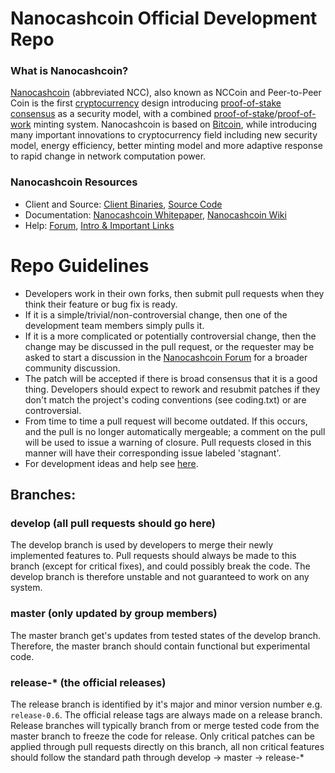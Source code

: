 
Nanocashcoin Official Development Repo
==================================

### What is Nanocashcoin?
[Nanocashcoin](https://nanocashcoin.net) (abbreviated NCC), also known as NCCoin and Peer-to-Peer Coin is the first [cryptocurrency](https://en.wikipedia.org/wiki/Cryptocurrency) design introducing [proof-of-stake consensus](https://nanocashcoin.net/assets/paper/nanocashcoin-paper.pdf) as a security model, with a combined [proof-of-stake](https://nanocashcoin.net/assets/paper/nanocashcoin-paper.pdf)/[proof-of-work](https://en.wikipedia.org/wiki/Proof-of-work_system) minting system. Nanocashcoin is based on [Bitcoin](https://bitcoin.org), while introducing many important innovations to cryptocurrency field including new security model, energy efficiency, better minting model and more adaptive response to rapid change in network computation power.

### Nanocashcoin Resources
* Client and Source:
[Client Binaries](https://nanocashcoin.net/download),
[Source Code](https://github.com/nanocashcoin/nanocashcoin)
* Documentation: [Nanocashcoin Whitepaper](https://nanocashcoin.net/whitepaper),
[Nanocashcoin Wiki](https://github.com/nanocashcoin/nanocashcoin/wiki)
* Help: 
[Forum](https://talk.nanocashcoin.net),
[Intro & Important Links](https://talk.nanocashcoin.net/t/what-is-nanocashcoin-intro-important-links/2889)

Repo Guidelines
================================

* Developers work in their own forks, then submit pull requests when they think their feature or bug fix is ready.
* If it is a simple/trivial/non-controversial change, then one of the development team members simply pulls it.
* If it is a more complicated or potentially controversial change, then the change may be discussed in the pull request, or the requester may be asked to start a discussion in the [Nanocashcoin Forum](https://talk.nanocashcoin.net) for a broader community discussion. 
* The patch will be accepted if there is broad consensus that it is a good thing. Developers should expect to rework and resubmit patches if they don't match the project's coding conventions (see coding.txt) or are controversial.
* From time to time a pull request will become outdated. If this occurs, and the pull is no longer automatically mergeable; a comment on the pull will be used to issue a warning of closure.  Pull requests closed in this manner will have their corresponding issue labeled 'stagnant'.
* For development ideas and help see [here](https://talk.nanocashcoin.net/c/protocol).

## Branches:

### develop (all pull requests should go here)
The develop branch is used by developers to merge their newly implemented features to.
Pull requests should always be made to this branch (except for critical fixes), and could possibly break the code.
The develop branch is therefore unstable and not guaranteed to work on any system.

### master (only updated by group members)
The master branch get's updates from tested states of the develop branch.
Therefore, the master branch should contain functional but experimental code.

### release-* (the official releases)
The release branch is identified by it's major and minor version number e.g. `release-0.6`.
The official release tags are always made on a release branch.
Release branches will typically branch from or merge tested code from the master branch to freeze the code for release.
Only critical patches can be applied through pull requests directly on this branch, all non critical features should follow the standard path through develop -> master -> release-*
